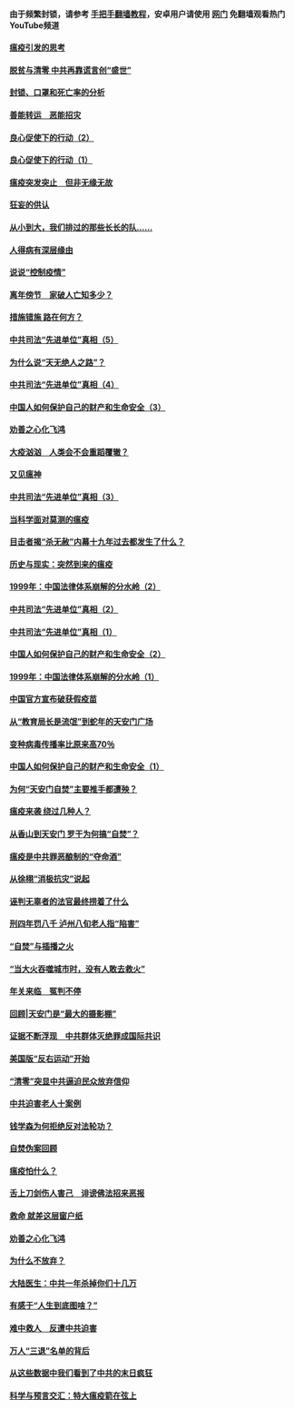 #### 由于频繁封锁，请参考 [手把手翻墙教程](https://github.com/gfw-breaker/guides/wiki/)，安卓用户请使用 [网门](https://github.com/gfw-breaker/nogfw/blob/master/dl.md?t=03060800) 免翻墙观看热门YouTube频道 

#### [瘟疫引发的思考](../pages/19/421594.md?t=03060800) 

#### [脱贫与清零 中共再靠谎言创“盛世”](../pages/19/421590.md?t=03060800) 

#### [封锁、口罩和死亡率的分析](../pages/19/421495.md?t=03060800) 

#### [善能转运　恶能招灾](../pages/19/421334.md?t=03060800) 

#### [良心促使下的行动（2）](../pages/19/421361.md?t=03060800) 

#### [良心促使下的行动（1）](../pages/19/421302.md?t=03060800) 

#### [瘟疫突发突止　但非无缘无故](../pages/19/421281.md?t=03060800) 

#### [狂妄的供认](../pages/19/421199.md?t=03060800) 

#### [从小到大，我们排过的那些长长的队……](../pages/19/421243.md?t=03060800) 

#### [人得病有深层缘由](../pages/19/420864.md?t=03060800) 

#### [说说“控制疫情”](../pages/19/420831.md?t=03060800) 

#### [离年傍节　家破人亡知多少？](../pages/19/420563.md?t=03060800) 

#### [措施错施  路在何方？](../pages/19/420076.md?t=03060800) 

#### [中共司法“先进单位”真相（5）](../pages/19/419453.md?t=03060800) 

#### [为什么说“天无绝人之路”？](../pages/19/419618.md?t=03060800) 

#### [中共司法“先进单位”真相（4）](../pages/19/419452.md?t=03060800) 

#### [中国人如何保护自己的财产和生命安全（3）](../pages/19/419405.md?t=03060800) 

#### [劝善之心化飞鸿](../pages/19/418758.md?t=03060800) 

#### [大疫汹汹　人类会不会重蹈覆辙？](../pages/19/419691.md?t=03060800) 

#### [又见瘟神](../pages/19/419225.md?t=03060800) 

#### [中共司法“先进单位”真相（3）](../pages/19/419451.md?t=03060800) 

#### [当科学面对莫测的瘟疫](../pages/19/419625.md?t=03060800) 

#### [目击者揭“杀无赦”内幕十九年过去都发生了什么？](../pages/19/419617.md?t=03060800) 

#### [历史与现实：突然到来的瘟疫](../pages/19/419619.md?t=03060800) 

#### [1999年：中国法律体系崩解的分水岭（2）](../pages/19/419455.md?t=03060800) 

#### [中共司法“先进单位”真相（2）](../pages/19/419450.md?t=03060800) 

#### [中共司法“先进单位”真相（1）](../pages/19/419449.md?t=03060800) 

#### [中国人如何保护自己的财产和生命安全（2）](../pages/19/419404.md?t=03060800) 

#### [1999年：中国法律体系崩解的分水岭（1）](../pages/19/419454.md?t=03060800) 

#### [中国官方宣布破获假疫苗](../pages/19/419504.md?t=03060800) 

#### [从“教育局长是流氓”到蛇年的天安门广场](../pages/19/419470.md?t=03060800) 

#### [变种病毒传播率比原来高70％](../pages/19/419456.md?t=03060800) 

#### [中国人如何保护自己的财产和生命安全（1）](../pages/19/419403.md?t=03060800) 

#### [为何“天安门自焚”主要推手都遭殃？](../pages/19/419348.md?t=03060800) 

#### [瘟疫来袭 绕过几种人？](../pages/19/419349.md?t=03060800) 

#### [从香山到天安门 罗干为何搞“自焚”？](../pages/19/419270.md?t=03060800) 

#### [瘟疫是中共罪恶酿制的“夺命酒”](../pages/19/419223.md?t=03060800) 

#### [从徐栩“消极抗灾”说起](../pages/19/419224.md?t=03060800) 

#### [诬判无辜者的法官最终捞着了什么](../pages/19/419268.md?t=03060800) 

#### [刑四年罚八千 泸州八旬老人指“陷害”](../pages/19/419232.md?t=03060800) 

#### [“自焚”与插播之火](../pages/19/419226.md?t=03060800) 

#### [“当大火吞噬城市时，没有人敢去救火”](../pages/19/419077.md?t=03060800) 

#### [年关来临　冤判不停](../pages/19/419093.md?t=03060800) 

#### [回顾|天安门是“最大的摄影棚”](../pages/19/380866.md?t=03060800) 

#### [证据不断浮现　中共群体灭绝罪成国际共识](../pages/19/419031.md?t=03060800) 

#### [美国版“反右运动”开始](../pages/19/419030.md?t=03060800) 

#### [“清零”突显中共逼迫民众放弃信仰](../pages/19/418995.md?t=03060800) 

#### [中共迫害老人十案例](../pages/19/418831.md?t=03060800) 

#### [钱学森为何拒绝反对法轮功？](../pages/19/418905.md?t=03060800) 

#### [自焚伪案回顾](../pages/19/418799.md?t=03060800) 

#### [瘟疫怕什么？](../pages/19/418800.md?t=03060800) 

#### [舌上刀剑伤人害己　诽谤佛法招来恶报](../pages/19/418731.md?t=03060800) 

#### [救命 就差这层窗户纸](../pages/19/418706.md?t=03060800) 

#### [劝善之心化飞鸿](../pages/19/416766.md?t=03060800) 

#### [为什么不放弃？](../pages/19/418691.md?t=03060800) 

#### [大陆医生：中共一年杀掉你们十几万](../pages/19/418670.md?t=03060800) 

#### [有感于“人生到底图啥？”](../pages/19/418624.md?t=03060800) 

#### [难中救人　反遭中共迫害](../pages/19/418414.md?t=03060800) 

#### [万人“三退”名单的背后](../pages/19/418505.md?t=03060800) 

#### [从这些数据中我们看到了中共的末日疯狂](../pages/19/418420.md?t=03060800) 

#### [科学与预言交汇：特大瘟疫箭在弦上](../pages/19/418266.md?t=03060800) 

